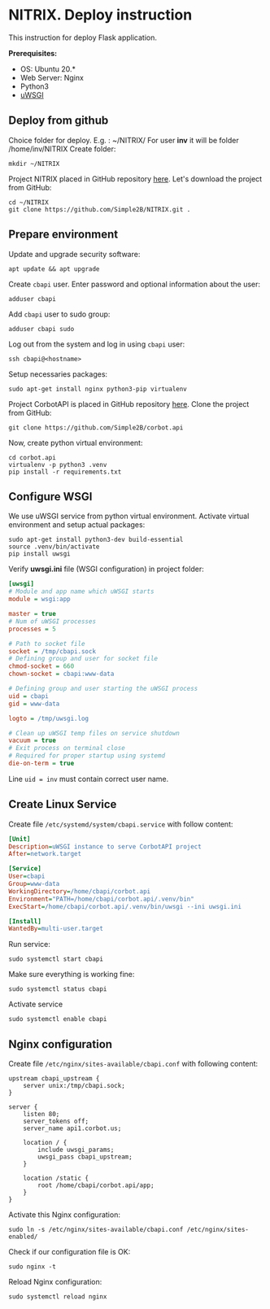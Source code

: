 # NITRIX. Deploy instruction
This instruction for deploy Flask application.

**Prerequisites:**
* OS: Ubuntu 20.*
* Web Server: Nginx
* Python3
* [uWSGI](https://en.wikipedia.org/wiki/Web_Server_Gateway_Interface)


## Deploy from github

Choice folder for deploy. E.g. : ~/NITRIX/
For user **inv** it will be folder /home/inv/NITRIX
Create folder:
```
mkdir ~/NITRIX
```
Project NITRIX placed in GitHub repository [here](https://github.com/simple2b/NITRIX).
Let's download the project from GitHub:
```
cd ~/NITRIX
git clone https://github.com/Simple2B/NITRIX.git .
```

## Prepare environment
Update and upgrade security software:
```
apt update && apt upgrade
```
Create `cbapi` user. Enter password and optional information about the user:
```
adduser cbapi
```
Add `cbapi` user to sudo group:
```
adduser cbapi sudo
```
Log out from the system and log in using `cbapi` user:
```
ssh cbapi@<hostname>
```
Setup necessaries packages:
```
sudo apt-get install nginx python3-pip virtualenv
```
Project CorbotAPI is placed in GitHub repository [here](https://github.com/Simple2B/corbot.api).
Clone the project from GitHub:
```
git clone https://github.com/Simple2B/corbot.api
```
Now, create python virtual environment:
```
cd corbot.api
virtualenv -p python3 .venv
pip install -r requirements.txt
```


## Configure WSGI

We use uWSGI service from python virtual environment.
Activate virtual environment and setup actual packages:
```
sudo apt-get install python3-dev build-essential
source .venv/bin/activate
pip install uwsgi
```
Verify **uwsgi.ini** file (WSGI configuration) in project folder:
```ini
[uwsgi]
# Module and app name which uWSGI starts
module = wsgi:app

master = true
# Num of uWSGI processes
processes = 5

# Path to socket file
socket = /tmp/cbapi.sock
# Defining group and user for socket file
chmod-socket = 660
chown-socket = cbapi:www-data

# Defining group and user starting the uWSGI process
uid = cbapi
gid = www-data

logto = /tmp/uwsgi.log

# Clean up uWSGI temp files on service shutdown
vacuum = true
# Exit process on terminal close
# Required for proper startup using systemd
die-on-term = true
```

Line `uid = inv` must contain correct user name.

## Create Linux Service

Create file `/etc/systemd/system/cbapi.service` with follow content:
```ini
[Unit]
Description=uWSGI instance to serve CorbotAPI project
After=network.target

[Service]
User=cbapi
Group=www-data
WorkingDirectory=/home/cbapi/corbot.api
Environment="PATH=/home/cbapi/corbot.api/.venv/bin"
ExecStart=/home/cbapi/corbot.api/.venv/bin/uwsgi --ini uwsgi.ini

[Install]
WantedBy=multi-user.target
```

Run service:
```
sudo systemctl start cbapi
```
Make sure everything is working fine:
```
sudo systemctl status cbapi
```
Activate service
```
sudo systemctl enable cbapi
```

## Nginx configuration

Create file `/etc/nginx/sites-available/cbapi.conf` with following content:
```
upstream cbapi_upstream {
    server unix:/tmp/cbapi.sock;
}

server {
    listen 80;
    server_tokens off;
    server_name api1.corbot.us;

    location / {
        include uwsgi_params;
        uwsgi_pass cbapi_upstream;
    }

    location /static {
        root /home/cbapi/corbot.api/app;
    }
}
```


Activate this Nginx configuration:
```
sudo ln -s /etc/nginx/sites-available/cbapi.conf /etc/nginx/sites-enabled/
```
Check if our configuration file is OK:
```
sudo nginx -t
```
Reload Nginx configuration:
```
sudo systemctl reload nginx
```